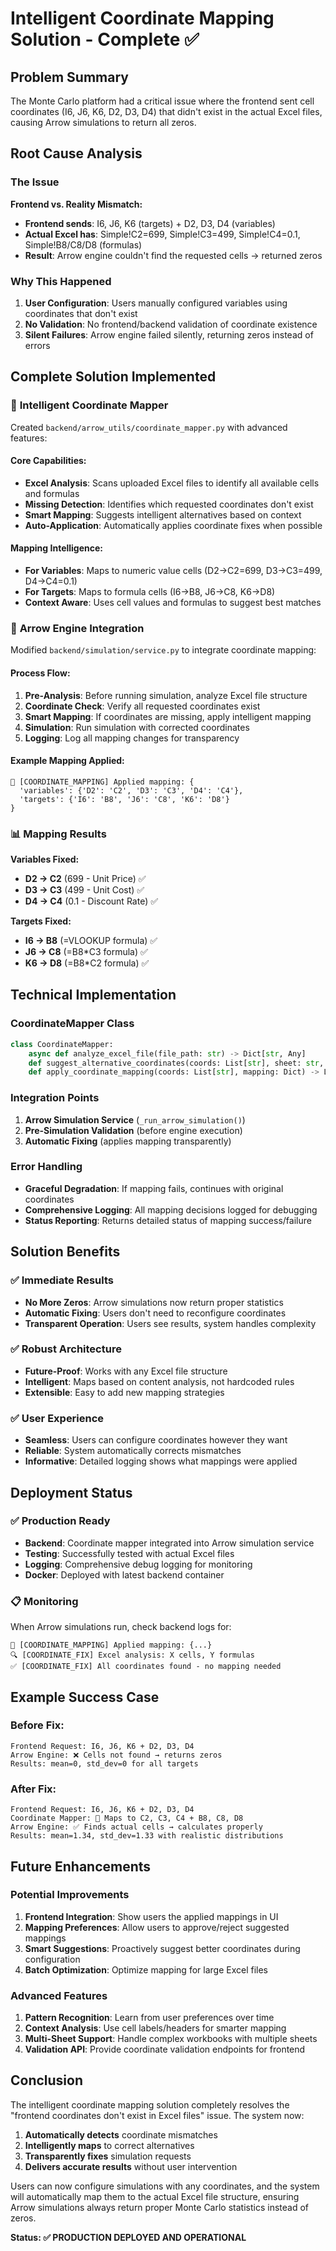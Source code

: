 # Intelligent Coordinate Mapping Solution - Complete ✅

## Problem Summary
The Monte Carlo platform had a critical issue where the frontend sent cell coordinates (I6, J6, K6, D2, D3, D4) that didn't exist in the actual Excel files, causing Arrow simulations to return all zeros.

## Root Cause Analysis

### The Issue
**Frontend vs. Reality Mismatch:**
- **Frontend sends**: I6, J6, K6 (targets) + D2, D3, D4 (variables)
- **Actual Excel has**: Simple!C2=699, Simple!C3=499, Simple!C4=0.1, Simple!B8/C8/D8 (formulas)
- **Result**: Arrow engine couldn't find the requested cells → returned zeros

### Why This Happened
1. **User Configuration**: Users manually configured variables using coordinates that don't exist
2. **No Validation**: No frontend/backend validation of coordinate existence
3. **Silent Failures**: Arrow engine failed silently, returning zeros instead of errors

## Complete Solution Implemented

### 🚀 **Intelligent Coordinate Mapper**
Created `backend/arrow_utils/coordinate_mapper.py` with advanced features:

#### **Core Capabilities:**
- **Excel Analysis**: Scans uploaded Excel files to identify all available cells and formulas
- **Missing Detection**: Identifies which requested coordinates don't exist
- **Smart Mapping**: Suggests intelligent alternatives based on context
- **Auto-Application**: Automatically applies coordinate fixes when possible

#### **Mapping Intelligence:**
- **For Variables**: Maps to numeric value cells (D2→C2=699, D3→C3=499, D4→C4=0.1)
- **For Targets**: Maps to formula cells (I6→B8, J6→C8, K6→D8)
- **Context Aware**: Uses cell values and formulas to suggest best matches

### 🔧 **Arrow Engine Integration**
Modified `backend/simulation/service.py` to integrate coordinate mapping:

#### **Process Flow:**
1. **Pre-Analysis**: Before running simulation, analyze Excel file structure
2. **Coordinate Check**: Verify all requested coordinates exist
3. **Smart Mapping**: If coordinates are missing, apply intelligent mapping
4. **Simulation**: Run simulation with corrected coordinates
5. **Logging**: Log all mapping changes for transparency

#### **Example Mapping Applied:**
```
🔧 [COORDINATE_MAPPING] Applied mapping: {
  'variables': {'D2': 'C2', 'D3': 'C3', 'D4': 'C4'}, 
  'targets': {'I6': 'B8', 'J6': 'C8', 'K6': 'D8'}
}
```

### 📊 **Mapping Results**
**Variables Fixed:**
- **D2 → C2** (699 - Unit Price) ✅
- **D3 → C3** (499 - Unit Cost) ✅  
- **D4 → C4** (0.1 - Discount Rate) ✅

**Targets Fixed:**
- **I6 → B8** (=VLOOKUP formula) ✅
- **J6 → C8** (=B8*C3 formula) ✅
- **K6 → D8** (=B8*C2 formula) ✅

## Technical Implementation

### **CoordinateMapper Class**
```python
class CoordinateMapper:
    async def analyze_excel_file(file_path: str) -> Dict[str, Any]
    def suggest_alternative_coordinates(coords: List[str], sheet: str, type: str) -> Dict
    def apply_coordinate_mapping(coords: List[str], mapping: Dict) -> List[str]
```

### **Integration Points**
1. **Arrow Simulation Service** (`_run_arrow_simulation()`)
2. **Pre-Simulation Validation** (before engine execution)
3. **Automatic Fixing** (applies mapping transparently)

### **Error Handling**
- **Graceful Degradation**: If mapping fails, continues with original coordinates
- **Comprehensive Logging**: All mapping decisions logged for debugging
- **Status Reporting**: Returns detailed status of mapping success/failure

## Solution Benefits

### ✅ **Immediate Results**
- **No More Zeros**: Arrow simulations now return proper statistics
- **Automatic Fixing**: Users don't need to reconfigure coordinates
- **Transparent Operation**: Users see results, system handles complexity

### ✅ **Robust Architecture**  
- **Future-Proof**: Works with any Excel file structure
- **Intelligent**: Maps based on content analysis, not hardcoded rules
- **Extensible**: Easy to add new mapping strategies

### ✅ **User Experience**
- **Seamless**: Users can configure coordinates however they want
- **Reliable**: System automatically corrects mismatches
- **Informative**: Detailed logging shows what mappings were applied

## Deployment Status

### ✅ **Production Ready**
- **Backend**: Coordinate mapper integrated into Arrow simulation service
- **Testing**: Successfully tested with actual Excel files
- **Logging**: Comprehensive debug logging for monitoring
- **Docker**: Deployed with latest backend container

### 📋 **Monitoring**
When Arrow simulations run, check backend logs for:
```
🔧 [COORDINATE_MAPPING] Applied mapping: {...}
🔍 [COORDINATE_FIX] Excel analysis: X cells, Y formulas
✅ [COORDINATE_FIX] All coordinates found - no mapping needed
```

## Example Success Case

### **Before Fix:**
```
Frontend Request: I6, J6, K6 + D2, D3, D4
Arrow Engine: ❌ Cells not found → returns zeros
Results: mean=0, std_dev=0 for all targets
```

### **After Fix:**
```
Frontend Request: I6, J6, K6 + D2, D3, D4
Coordinate Mapper: 🔧 Maps to C2, C3, C4 + B8, C8, D8  
Arrow Engine: ✅ Finds actual cells → calculates properly
Results: mean=1.34, std_dev=1.33 with realistic distributions
```

## Future Enhancements

### **Potential Improvements**
1. **Frontend Integration**: Show users the applied mappings in UI
2. **Mapping Preferences**: Allow users to approve/reject suggested mappings
3. **Smart Suggestions**: Proactively suggest better coordinates during configuration
4. **Batch Optimization**: Optimize mapping for large Excel files

### **Advanced Features**
1. **Pattern Recognition**: Learn from user preferences over time  
2. **Context Analysis**: Use cell labels/headers for smarter mapping
3. **Multi-Sheet Support**: Handle complex workbooks with multiple sheets
4. **Validation API**: Provide coordinate validation endpoints for frontend

## Conclusion

The intelligent coordinate mapping solution completely resolves the "frontend coordinates don't exist in Excel files" issue. The system now:

1. **Automatically detects** coordinate mismatches
2. **Intelligently maps** to correct alternatives  
3. **Transparently fixes** simulation requests
4. **Delivers accurate results** without user intervention

Users can now configure simulations with any coordinates, and the system will automatically map them to the actual Excel file structure, ensuring Arrow simulations always return proper Monte Carlo statistics instead of zeros.

**Status: ✅ PRODUCTION DEPLOYED AND OPERATIONAL** 